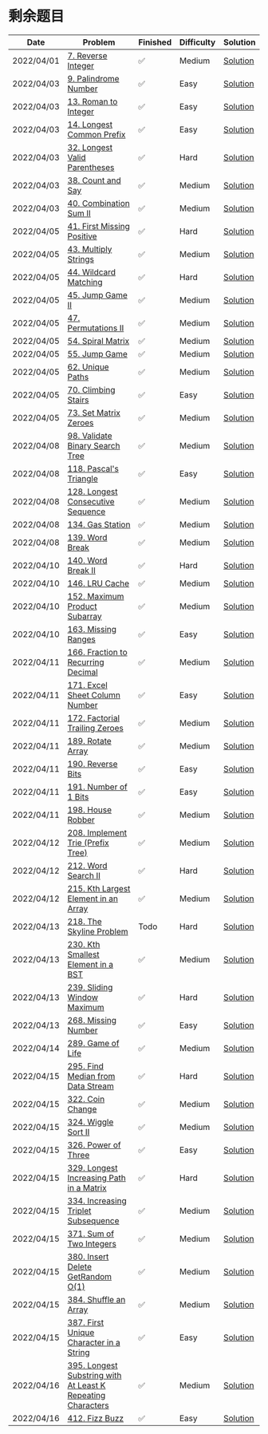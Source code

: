 # 剩余题目
| Date       | Problem                                                                                                                                              | Finished | Difficulty | Solution                                                |
|------------|------------------------------------------------------------------------------------------------------------------------------------------------------|----------|------------|---------------------------------------------------------|
| 2022/04/01 | [7. Reverse Integer](https://leetcode.com/problems/reverse-integer/)                                                                                 | ✅        | Medium     | [Solution](./src/first200/Reverse.java)                 |
| 2022/04/03 | [9. Palindrome Number](https://leetcode.com/problems/palindrome-number/)                                                                             | ✅        | Easy       | [Solution](./src/first200/IsPalindrome.java)            |
| 2022/04/03 | [13. Roman to Integer](https://leetcode.com/problems/roman-to-integer/)                                                                              | ✅        | Easy       | [Solution](./src/first200/RomanToInt.java)              |
| 2022/04/03 | [14. Longest Common Prefix](https://leetcode.com/problems/longest-common-prefix/)                                                                    | ✅        | Easy       | [Solution](./src/first200/LongestCommonPrefix.java)     |
| 2022/04/03 | [32. Longest Valid Parentheses](https://leetcode.com/problems/longest-valid-parentheses/)                                                            | ✅        | Hard       | [Solution](./src/first200/LongestValidParentheses.java) |
| 2022/04/03 | [38. Count and Say](https://leetcode.com/problems/count-and-say/)                                                                                    | ✅        | Medium     | [Solution](./src/first200/CountAndSay.java)             |
| 2022/04/03 | [40. Combination Sum II](https://leetcode.com/problems/combination-sum-ii/)                                                                          | ✅        | Medium     | [Solution](./src/first200/CombinationSum2.java)         |
| 2022/04/05 | [41. First Missing Positive](https://leetcode.com/problems/first-missing-positive/)                                                                  | ✅        | Hard       | [Solution](./src/first200/FirstMissingPositive.java)    |
| 2022/04/05 | [43. Multiply Strings](https://leetcode.com/problems/multiply-strings/)                                                                              | ✅        | Medium     | [Solution](./src/first200/Multiply.java)                |
| 2022/04/05 | [44. Wildcard Matching](https://leetcode.com/problems/wildcard-matching/)                                                                            | ✅        | Hard       | [Solution](./src/first200/IsMatch.java)                 |
| 2022/04/05 | [45. Jump Game II](https://leetcode.com/problems/jump-game-ii/)                                                                                      | ✅        | Medium     | [Solution](./src/first200/Jump.java)                    |
| 2022/04/05 | [47. Permutations II](https://leetcode.com/problems/permutations-ii/)                                                                                | ✅        | Medium     | [Solution](./src/first200/PermuteUnique.java)           |
| 2022/04/05 | [54. Spiral Matrix](https://leetcode.com/problems/spiral-matrix/)                                                                                    | ✅        | Medium     | [Solution](./src/first200/SpiralOrder.java)             |
| 2022/04/05 | [55. Jump Game](https://leetcode.com/problems/jump-game/)                                                                                            | ✅        | Medium     | [Solution](./src/first200/CanJump.java)                 |
| 2022/04/05 | [62. Unique Paths](https://leetcode.com/problems/unique-paths/)                                                                                      | ✅        | Medium     | [Solution](./src/first200/UniquePaths.java)             |
| 2022/04/05 | [70. Climbing Stairs](https://leetcode.com/problems/climbing-stairs/)                                                                                | ✅        | Easy       | [Solution](./src/first200/ClimbStairs.java)             |
| 2022/04/05 | [73. Set Matrix Zeroes](https://leetcode.com/problems/set-matrix-zeroes/)                                                                            | ✅        | Medium     | [Solution](./src/first200/SetZeroes.java)               |
| 2022/04/08 | [98. Validate Binary Search Tree](https://leetcode.com/problems/validate-binary-search-tree/)                                                        | ✅        | Medium     | [Solution](./src/first200/IsValidBST.java)              |
| 2022/04/08 | [118. Pascal's Triangle](https://leetcode.com/problems/pascals-triangle/)                                                                            | ✅        | Easy       | [Solution](./src/first200/Generate.java)                |
| 2022/04/08 | [128. Longest Consecutive Sequence](https://leetcode.com/problems/longest-consecutive-sequence/)                                                     | ✅        | Medium     | [Solution](./src/first200/LongestConsecutive.java)      |
| 2022/04/08 | [134. Gas Station](https://leetcode.com/problems/gas-station/)                                                                                       | ✅        | Medium     | [Solution](./src/first200/CanCompleteCircuit.java)      |
| 2022/04/08 | [139. Word Break](https://leetcode.com/problems/word-break/)                                                                                         | ✅        | Medium     | [Solution](./src/first200/WordBreak.java)               |
| 2022/04/10 | [140. Word Break II](https://leetcode.com/problems/word-break-ii/)                                                                                   | ✅        | Hard       | [Solution](./src/first200/wordBreak2.java)              |
| 2022/04/10 | [146. LRU Cache](https://leetcode.com/problems/lru-cache/)                                                                                           | ✅        | Medium     | [Solution](./src/first200/LRUCache.java)                |
| 2022/04/10 | [152. Maximum Product Subarray](https://leetcode.com/problems/maximum-product-subarray/)                                                             | ✅        | Medium     | [Solution](./src/first200/MaxProduct.java)              |
| 2022/04/10 | [163. Missing Ranges](./src/first200/FindMissingRanges.java)                                                                                         | ✅        | Easy       | [Solution](./src/first200/FindMissingRanges.java)       |
| 2022/04/11 | [166. Fraction to Recurring Decimal](https://leetcode.com/problems/fraction-to-recurring-decimal/)                                                   | ✅        | Medium     | [Solution](./src/first200/FractionToDecimal.java)       |
| 2022/04/11 | [171. Excel Sheet Column Number](https://leetcode.com/problems/excel-sheet-column-number/)                                                           | ✅        | Easy       | [Solution](./src/first200/TitleToNumber.java)           |
| 2022/04/11 | [172. Factorial Trailing Zeroes](https://leetcode.com/problems/factorial-trailing-zeroes/)                                                           | ✅        | Medium     | [Solution](./src/first200/TrailingZeroes.java)          |
| 2022/04/11 | [189. Rotate Array](https://leetcode.com/problems/rotate-array/)                                                                                     | ✅        | Medium     | [Solution](./src/first200/Rotate.java)                  |
| 2022/04/11 | [190. Reverse Bits](https://leetcode.com/problems/reverse-bits/)                                                                                     | ✅        | Easy       | [Solution](./src/first200/ReverseBits.java)             |
| 2022/04/11 | [191. Number of 1 Bits](https://leetcode.com/problems/number-of-1-bits/)                                                                             | ✅        | Easy       | [Solution](./src/first200/HammingWeight.java)           |
| 2022/04/11 | [198. House Robber](https://leetcode.com/problems/house-robber/)                                                                                     | ✅        | Medium     | [Solution](./src/first200/Rob.java)                     |
| 2022/04/12 | [208. Implement Trie (Prefix Tree)](https://leetcode.com/problems/implement-trie-prefix-tree/)                                                       | ✅        | Medium     | [Solution](./src/first200/Trie.java)                    |
| 2022/04/12 | [212. Word Search II](https://leetcode.com/problems/word-search-ii/)                                                                                 | ✅        | Hard       | [Solution](./src/first200/FindWords.java)               |
| 2022/04/12 | [215. Kth Largest Element in an Array](https://leetcode.com/problems/kth-largest-element-in-an-array/)                                               | ✅        | Medium     | [Solution](./src/first200/FindKthLargest.java)          |
| 2022/04/13 | [218. The Skyline Problem](https://leetcode.com/problems/the-skyline-problem/)                                                                       | Todo     | Hard       | [Solution](./src/first200/GetSkyline.java)              |
| 2022/04/13 | [230. Kth Smallest Element in a BST](https://leetcode.com/problems/kth-smallest-element-in-a-bst/)                                                   | ✅        | Medium     | [Solution](./src/first200/KthSmallest.java)             |
| 2022/04/13 | [239. Sliding Window Maximum](https://leetcode.com/problems/sliding-window-maximum/)                                                                 | ✅        | Hard       | [Solution](./src/first200/MaxSlidingWindow.java)        |
| 2022/04/13 | [268. Missing Number](https://leetcode.com/problems/missing-number/)                                                                                 | ✅        | Easy       | [Solution](./src/first200/MissingNumber.java)           |
| 2022/04/14 | [289. Game of Life](https://leetcode.com/problems/game-of-life/)                                                                                     | ✅        | Medium     | [Solution](./src/first200/GameOfLife.java)              |
| 2022/04/15 | [295. Find Median from Data Stream](https://leetcode.com/problems/find-median-from-data-stream/)                                                     | ✅        | Hard       | [Solution](./src/first200/MedianFinder.java)            |
| 2022/04/15 | [322. Coin Change](https://leetcode.com/problems/coin-change/)                                                                                       | ✅        | Medium     | [Solution](./src/first200/CoinChange.java)              |
| 2022/04/15 | [324. Wiggle Sort II](https://leetcode.com/problems/wiggle-sort-ii/)                                                                                 | ✅        | Medium     | [Solution](./src/first200/WiggleSort.java)              |
| 2022/04/15 | [326. Power of Three](https://leetcode.com/problems/power-of-three/)                                                                                 | ✅        | Easy       | [Solution](./src/first200/IsPowerOfThree.java)          |
| 2022/04/15 | [329. Longest Increasing Path in a Matrix](https://leetcode.com/problems/longest-increasing-path-in-a-matrix/)                                       | ✅        | Hard       | [Solution](./src/first200/LongestIncreasingPath.java)   |
| 2022/04/15 | [334. Increasing Triplet Subsequence](https://leetcode.com/problems/increasing-triplet-subsequence/)                                                 | ✅        | Medium     | [Solution](./src/first200/IncreasingTriplet.java)       |
| 2022/04/15 | [371. Sum of Two Integers](https://leetcode.com/problems/sum-of-two-integers/)                                                                       | ✅        | Medium     | [Solution](./src/first200/GetSum.java)                  |
| 2022/04/15 | [380. Insert Delete GetRandom O(1)](https://leetcode.com/problems/insert-delete-getrandom-o1/)                                                       | ✅        | Medium     | [Solution](./src/first200/RandomizedSet.java)           |
| 2022/04/15 | [384. Shuffle an Array](https://leetcode.com/problems/shuffle-an-array/)                                                                             | ✅        | Medium     | [Solution](./src/first200/Solution.java)                |
| 2022/04/15 | [387. First Unique Character in a String](https://leetcode.com/problems/first-unique-character-in-a-string/)                                         | ✅        | Easy       | [Solution](./src/first200/FirstUniqChar.java)           |
| 2022/04/16 | [395. Longest Substring with At Least K Repeating Characters](https://leetcode.com/problems/longest-substring-with-at-least-k-repeating-characters/) | ✅        | Medium     | [Solution](./src/first200/LongestSubstring.java)        |
| 2022/04/16 | [412. Fizz Buzz](https://leetcode.com/problems/fizz-buzz/)                                                                                           | ✅        | Easy       | [Solution](./src/first200/FizzBuzz.java)                |
